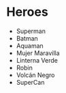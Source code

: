 # Heroes

* Superman
* Batman
* Aquaman
* Mujer Maravilla
* Linterna Verde
* Robin
* Volcán Negro
* SuperCan
